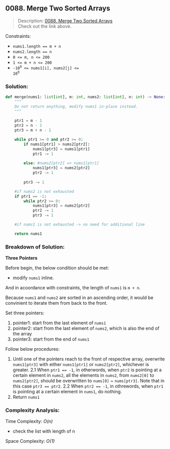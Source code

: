## 0088. Merge Two Sorted Arrays

>Description: [0088. Merge Two Sorted Arrays](https://leetcode.com/problems/merge-sorted-array/?envType=study-plan-v2&envId=top-interview-150)\
Check out the link above.

Constraints:

- `nums1.length == m + n`
- `nums2.length == n`
- `0 <= m, n <= 200`
- `1 <= m + n <= 200`
- <code>-10<sup>9</sup> <= nums1[i], nums2[j] <= 10<sup>9</sup></code> 

### Solution: 

```python
def merge(nums1: list[int], m: int, nums2: list[int], n: int) -> None:
    """
    Do not return anything, modify nums1 in-place instead.
    """
    
    ptr1 = m - 1
    ptr2 = n - 1
    ptr3 = m + n - 1

    while ptr1 >= 0 and ptr2 >= 0:
        if nums1[ptr1] > nums2[ptr2]:
            nums1[ptr3] = nums1[ptr1]
            ptr1 -= 1
            
        else: #nums2[ptr2] => nums1[ptr1]
            nums1[ptr3] = nums2[ptr2]
            ptr2 -= 1
        
        ptr3 -= 1

    #if nums2 is not exhausted
    if ptr1 == -1:
        while ptr2 >= 0:
            nums1[ptr3] = nums2[ptr2]
            ptr2 -= 1
            ptr3 -= 1

    #if nums1 is not exhausted -> no need for additional line

    return nums1
```
### Breakdown of Solution:

**Three Pointers**

Before begin, the below condition should be met:

- modify `nums1` inline.

And in acoordance with constraints, the length of `nums1` is `m + n`.

Because `nums1` and `nums2` are sorted in an ascending order, it would be convinient to iterate them from back to the front.

Set three pointers:

1. pointer1: start from the last element of `nums1`
2. pointer2: start from the last element of `nums2`, which is also the end of the array
3. pointer3: start from the end of `nums1`

Follow below procedures:

1. Until one of the pointers reach to the front of respective array, overwrite `nums1[ptr3]` with either `nums1[ptr1]` or `nums2[ptr2]`, whichever is greater.
2.1 When `ptr1 == -1`, in otherwords, when `ptr2` is pointing at a certain element in `nums2`, all the elements in `nums2`, from `nums2[0]` to `nums2[ptr2]`, should be overwritten to `nums[0]` ~ `nums[ptr3]`. Note that in this case `ptr3 == ptr2`.
2.2 When `ptr2 == -1`, in othrewords, when `ptr1` is pointing at a certain element in `nums1`, do nothing.
3. Return `nums1`

### Complexity Analysis:

Time Complexity: *O(n)*

- check the list with length of n

Space Complexity: *O(1)*